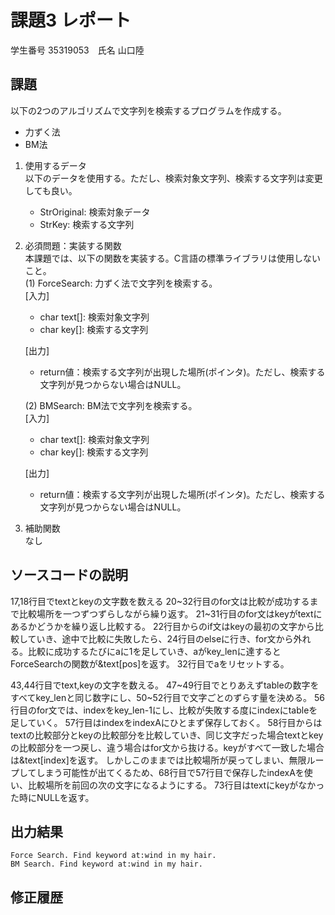 # 課題3 レポート
学生番号 35319053　氏名 山口陸


## 課題  

以下の2つのアルゴリズムで文字列を検索するプログラムを作成する。  
- 力ずく法
- BM法

1. 使用するデータ  
以下のデータを使用する。ただし、検索対象文字列、検索する文字列は変更しても良い。  
    - StrOriginal: 検索対象データ
    - StrKey: 検索する文字列

2. 必須問題：実装する関数  
本課題では、以下の関数を実装する。C言語の標準ライブラリは使用しないこと。  
    (1) ForceSearch: 力ずく法で文字列を検索する。  
    [入力]  
    - char text[]: 検索対象文字列  
    - char key[]: 検索する文字列  

    [出力]  
    - return値：検索する文字列が出現した場所(ポインタ)。ただし、検索する文字列が見つからない場合はNULL。  

    (2) BMSearch: BM法で文字列を検索する。  
    [入力]  
    - char text[]: 検索対象文字列  
    - char key[]: 検索する文字列  
 
    [出力]  
    - return値：検索する文字列が出現した場所(ポインタ)。ただし、検索する文字列が見つからない場合はNULL。  

3. 補助関数  
なし

## ソースコードの説明
17,18行目でtextとkeyの文字数を数える
20~32行目のfor文は比較が成功するまで比較場所を一つずつずらしながら繰り返す。
21~31行目のfor文はkeyがtextにあるかどうかを繰り返し比較する。
22行目からのif文はkeyの最初の文字から比較していき、途中で比較に失敗したら、24行目のelseに行き、for文から外れる。比較に成功するたびにaに1を足していき、aがkey_lenに達するとForceSearchの関数が&text[pos]を返す。
32行目でaをリセットする。

43,44行目でtext,keyの文字を数える。
47~49行目でとりあえずtableの数字をすべてkey_lenと同じ数字にし、50~52行目で文字ごとのずらす量を決める。
56行目のfor文では、indexをkey_len-1にし、比較が失敗する度にindexにtableを足していく。
57行目はindexをindexAにひとまず保存しておく。
58行目からはtextの比較部分とkeyの比較部分を比較していき、同じ文字だった場合textとkeyの比較部分を一つ戻し、違う場合はfor文から抜ける。keyがすべて一致した場合は&text[index]を返す。
しかしこのままでは比較場所が戻ってしまい、無限ループしてしまう可能性が出てくるため、68行目で57行目で保存したindexAを使い、比較場所を前回の次の文字になるようにする。
73行目はtextにkeyがなかった時にNULLを返す。


## 出力結果

```
Force Search. Find keyword at:wind in my hair.
BM Search. Find keyword at:wind in my hair.

```

## 修正履歴

